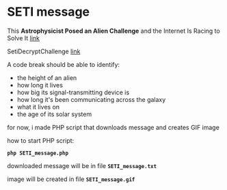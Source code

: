 # SETI message

This **Astrophysicist Posed an Alien Challenge** and the Internet Is Racing to Solve It
[link](http://mic.com/articles/142618/this-astrophysicist-posed-an-alien-challenge-and-the-internet-is-racing-to-solve-it)

SetiDecryptChallenge
[link](https://twitter.com/hashtag/SETIDecryptChallenge)

A code break should be able to identify:

* the height of an alien
* how long it lives
* how big its signal-transmitting device is
* how long it's been communicating across the galaxy
* what it lives on
* the age of its solar system

for now, i made PHP script that downloads message and creates GIF image

how to start PHP script:

**`php SETI_message.php`**

downloaded message will be in file **`SETI_message.txt`**

image will be created in file **`SETI_message.gif`**
